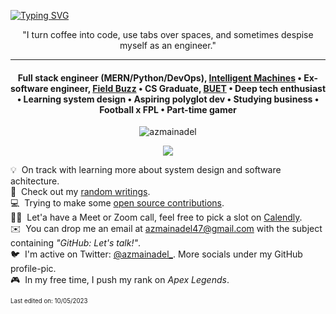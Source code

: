 [![Typing SVG](https://readme-typing-svg.herokuapp.com?font=Jost&size=92&color=000000&center=true&vCenter=true&width=1000&height=160&lines=%3CHello%2C+World!%2F%3E;%3C%E0%A6%95%E0%A6%BF%E0%A6%B0%E0%A7%87%2C+%E0%A6%AA%E0%A7%83%E0%A6%A5%E0%A6%BF%E0%A6%AC%E0%A7%80!%2F%3E)](https://git.io/typing-svg)
<p align="center">"I turn coffee into code, use tabs over spaces, and sometimes despise myself as an engineer."</p>

---

<h4 align="center">Full stack engineer (MERN/Python/DevOps), <a href='https://intelligentmachin.es'>Intelligent Machines</a> • Ex-software engineer, <a href='https://field.buzz'>Field Buzz</a> • CS Graduate, <a href='https://buet.ac.bd'>BUET</a> • Deep tech enthusiast • Learning system design • Aspiring polyglot dev • Studying business • Football x FPL • Part-time gamer</h4>


<!-- - 👨‍💻 Personal site: [https://azmainadel.site/](https://azmainadel.me/)
- 📝 Some stuff I wrote: [https://azmainadel.site/blog/](https://azmainadel.site/blog/)
- 📫 Reach me: **azmainadel47@gmail.com**
- 📄 Check out my resume: [https://azmainadel.site/resume/](https://azmainadel.site/resume/) -->


<p align="center">
 <img align='center' src="https://komarev.com/ghpvc/?username=azmainadel" alt="azmainadel" /> 
</p>

<p align="center">
  <img src="https://github-readme-stats.vercel.app/api?username=azmainadel&show_icons=true"/>
</p>

💡 &nbsp;On track with learning more about system design and software achitecture.\
📄 &nbsp;Check out my <a href="https://azmainadel.github.io/blog/" target="_blank">random writings</a>. <br> 
💻 &nbsp;Trying to make some <a href="https://github.com/azmainadel/contribution-tracker" target="_blank">open source contributions</a>. <br> 
🤝🏻 &nbsp;Let'a have a Meet or Zoom call, feel free to pick a slot on <a href="https://calendly.com/azmainadel/30min" target="_blank">Calendly</a>. <br>
✉️ &nbsp;You can drop me an email at azmainadel47@gmail.com with the subject containing *"GitHub: Let's talk!"*.\
🐦 &nbsp;I'm active on Twitter: <a href="https://twitter.com/azmainadel_" target="_blank">@azmainadel_</a>. More socials under my GitHub profile-pic. \
🎮 &nbsp;In my free time, I push my rank on *Apex Legends*.

<sub><sup>Last edited on: 10/05/2023</sup></sub>
